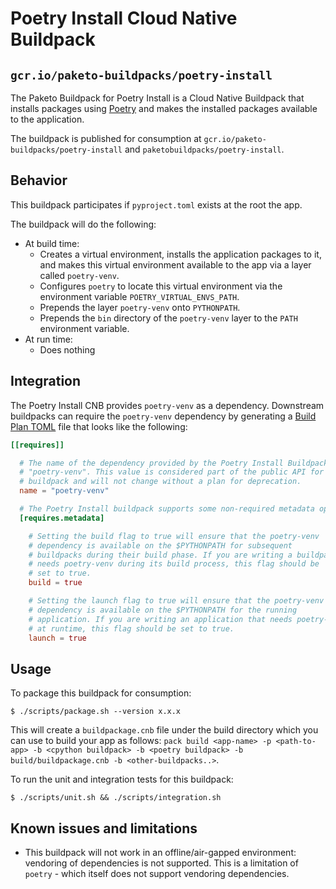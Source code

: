 # Poetry Install Cloud Native Buildpack
## `gcr.io/paketo-buildpacks/poetry-install`

The Paketo Buildpack for Poetry Install is a Cloud Native Buildpack that installs
packages using [Poetry](https://python-poetry.org/) and makes the installed packages
available to the application.

The buildpack is published for consumption at
`gcr.io/paketo-buildpacks/poetry-install` and `paketobuildpacks/poetry-install`.

## Behavior
This buildpack participates if `pyproject.toml` exists at the root the app.

The buildpack will do the following:
* At build time:
  - Creates a virtual environment, installs the application packages to it,
    and makes this virtual environment available to the app via a layer called `poetry-venv`.
  - Configures `poetry` to locate this virtual environment via the
    environment variable `POETRY_VIRTUAL_ENVS_PATH`.
  - Prepends the layer `poetry-venv` onto `PYTHONPATH`.
  - Prepends the `bin` directory of the `poetry-venv` layer to the `PATH` environment variable.
* At run time:
  - Does nothing

## Integration

The Poetry Install CNB provides `poetry-venv` as a dependency. Downstream
buildpacks can require the `poetry-venv` dependency by generating a [Build
Plan
TOML](https://github.com/buildpacks/spec/blob/master/buildpack.md#build-plan-toml)
file that looks like the following:

```toml
[[requires]]

  # The name of the dependency provided by the Poetry Install Buildpack is
  # "poetry-venv". This value is considered part of the public API for the
  # buildpack and will not change without a plan for deprecation.
  name = "poetry-venv"

  # The Poetry Install buildpack supports some non-required metadata options.
  [requires.metadata]

    # Setting the build flag to true will ensure that the poetry-venv
    # dependency is available on the $PYTHONPATH for subsequent
    # buildpacks during their build phase. If you are writing a buildpack that
    # needs poetry-venv during its build process, this flag should be
    # set to true.
    build = true

    # Setting the launch flag to true will ensure that the poetry-venv
    # dependency is available on the $PYTHONPATH for the running
    # application. If you are writing an application that needs poetry-venv
    # at runtime, this flag should be set to true.
    launch = true
```

## Usage

To package this buildpack for consumption:
```
$ ./scripts/package.sh --version x.x.x
```
This will create a `buildpackage.cnb` file under the build directory which you
can use to build your app as follows: `pack build <app-name> -p <path-to-app>
-b <cpython buildpack> -b <poetry buildpack> -b build/buildpackage.cnb -b
<other-buildpacks..>`.

To run the unit and integration tests for this buildpack:
```
$ ./scripts/unit.sh && ./scripts/integration.sh
```

## Known issues and limitations

* This buildpack will not work in an offline/air-gapped environment: vendoring
  of dependencies is not supported. This is a limitation of `poetry` - which
  itself does not support vendoring dependencies.
